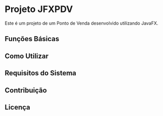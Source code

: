 # Projeto JFXPDV

Este é um projeto de um Ponto de Venda desenvolvido utilizando JavaFX.

## Funções Básicas

## Como Utilizar

## Requisitos do Sistema

## Contribuição

## Licença


